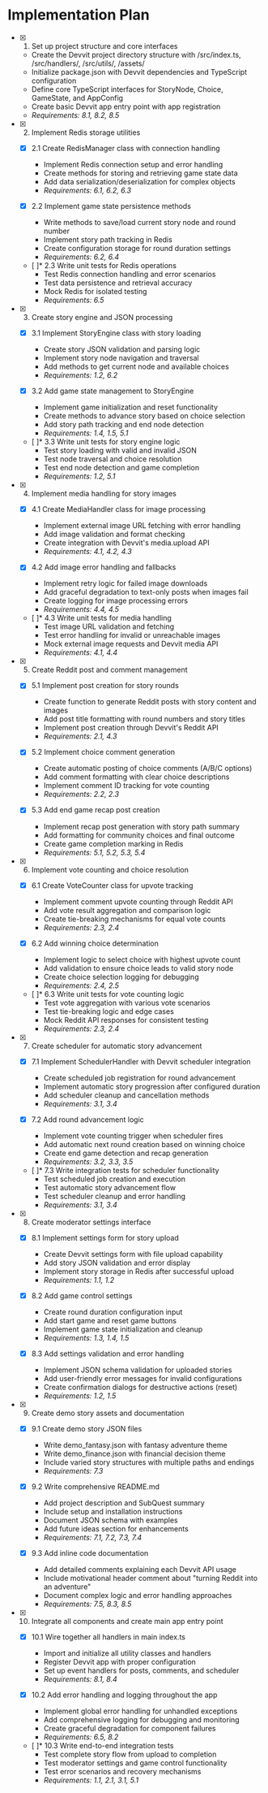 # Implementation Plan

- [x] 1. Set up project structure and core interfaces
  - Create the Devvit project directory structure with /src/index.ts, /src/handlers/, /src/utils/, /assets/
  - Initialize package.json with Devvit dependencies and TypeScript configuration
  - Define core TypeScript interfaces for StoryNode, Choice, GameState, and AppConfig
  - Create basic Devvit app entry point with app registration
  - _Requirements: 8.1, 8.2, 8.5_

- [x] 2. Implement Redis storage utilities
  - [x] 2.1 Create RedisManager class with connection handling
    - Implement Redis connection setup and error handling
    - Create methods for storing and retrieving game state data
    - Add data serialization/deserialization for complex objects
    - _Requirements: 6.1, 6.2, 6.3_

  - [x] 2.2 Implement game state persistence methods
    - Write methods to save/load current story node and round number
    - Implement story path tracking in Redis
    - Create configuration storage for round duration settings
    - _Requirements: 6.2, 6.4_

  - [ ]* 2.3 Write unit tests for Redis operations
    - Test Redis connection handling and error scenarios
    - Test data persistence and retrieval accuracy
    - Mock Redis for isolated testing
    - _Requirements: 6.5_

- [x] 3. Create story engine and JSON processing
  - [x] 3.1 Implement StoryEngine class with story loading
    - Create story JSON validation and parsing logic
    - Implement story node navigation and traversal
    - Add methods to get current node and available choices
    - _Requirements: 1.2, 6.2_

  - [x] 3.2 Add game state management to StoryEngine
    - Implement game initialization and reset functionality
    - Create methods to advance story based on choice selection
    - Add story path tracking and end node detection
    - _Requirements: 1.4, 1.5, 5.1_

  - [ ]* 3.3 Write unit tests for story engine logic
    - Test story loading with valid and invalid JSON
    - Test node traversal and choice resolution
    - Test end node detection and game completion
    - _Requirements: 1.2, 5.1_

- [x] 4. Implement media handling for story images
  - [x] 4.1 Create MediaHandler class for image processing
    - Implement external image URL fetching with error handling
    - Add image validation and format checking
    - Create integration with Devvit's media.upload API
    - _Requirements: 4.1, 4.2, 4.3_

  - [x] 4.2 Add image error handling and fallbacks
    - Implement retry logic for failed image downloads
    - Add graceful degradation to text-only posts when images fail
    - Create logging for image processing errors
    - _Requirements: 4.4, 4.5_

  - [ ]* 4.3 Write unit tests for media handling
    - Test image URL validation and fetching
    - Test error handling for invalid or unreachable images
    - Mock external image requests and Devvit media API
    - _Requirements: 4.1, 4.4_

- [x] 5. Create Reddit post and comment management
  - [x] 5.1 Implement post creation for story rounds
    - Create function to generate Reddit posts with story content and images
    - Add post title formatting with round numbers and story titles
    - Implement post creation through Devvit's Reddit API
    - _Requirements: 2.1, 4.3_

  - [x] 5.2 Implement choice comment generation
    - Create automatic posting of choice comments (A/B/C options)
    - Add comment formatting with clear choice descriptions
    - Implement comment ID tracking for vote counting
    - _Requirements: 2.2, 2.3_

  - [x] 5.3 Add end game recap post creation
    - Implement recap post generation with story path summary
    - Add formatting for community choices and final outcome
    - Create game completion marking in Redis
    - _Requirements: 5.1, 5.2, 5.3, 5.4_

- [x] 6. Implement vote counting and choice resolution
  - [x] 6.1 Create VoteCounter class for upvote tracking
    - Implement comment upvote counting through Reddit API
    - Add vote result aggregation and comparison logic
    - Create tie-breaking mechanisms for equal vote counts
    - _Requirements: 2.3, 2.4_

  - [x] 6.2 Add winning choice determination
    - Implement logic to select choice with highest upvote count
    - Add validation to ensure choice leads to valid story node
    - Create choice selection logging for debugging
    - _Requirements: 2.4, 2.5_

  - [ ]* 6.3 Write unit tests for vote counting logic
    - Test vote aggregation with various vote scenarios
    - Test tie-breaking logic and edge cases
    - Mock Reddit API responses for consistent testing
    - _Requirements: 2.3, 2.4_

- [x] 7. Create scheduler for automatic story advancement
  - [x] 7.1 Implement SchedulerHandler with Devvit scheduler integration
    - Create scheduled job registration for round advancement
    - Implement automatic story progression after configured duration
    - Add scheduler cleanup and cancellation methods
    - _Requirements: 3.1, 3.4_

  - [x] 7.2 Add round advancement logic
    - Implement vote counting trigger when scheduler fires
    - Add automatic next round creation based on winning choice
    - Create end game detection and recap generation
    - _Requirements: 3.2, 3.3, 3.5_

  - [ ]* 7.3 Write integration tests for scheduler functionality
    - Test scheduled job creation and execution
    - Test automatic story advancement flow
    - Test scheduler cleanup and error handling
    - _Requirements: 3.1, 3.4_

- [x] 8. Create moderator settings interface
  - [x] 8.1 Implement settings form for story upload
    - Create Devvit settings form with file upload capability
    - Add story JSON validation and error display
    - Implement story storage in Redis after successful upload
    - _Requirements: 1.1, 1.2_

  - [x] 8.2 Add game control settings
    - Create round duration configuration input
    - Add start game and reset game buttons
    - Implement game state initialization and cleanup
    - _Requirements: 1.3, 1.4, 1.5_

  - [x] 8.3 Add settings validation and error handling
    - Implement JSON schema validation for uploaded stories
    - Add user-friendly error messages for invalid configurations
    - Create confirmation dialogs for destructive actions (reset)
    - _Requirements: 1.2, 1.5_

- [x] 9. Create demo story assets and documentation
  - [x] 9.1 Create demo story JSON files
    - Write demo_fantasy.json with fantasy adventure theme
    - Write demo_finance.json with financial decision theme
    - Include varied story structures with multiple paths and endings
    - _Requirements: 7.3_

  - [x] 9.2 Write comprehensive README.md
    - Add project description and SubQuest summary
    - Include setup and installation instructions
    - Document JSON schema with examples
    - Add future ideas section for enhancements
    - _Requirements: 7.1, 7.2, 7.3, 7.4_

  - [x] 9.3 Add inline code documentation
    - Add detailed comments explaining each Devvit API usage
    - Include motivational header comment about "turning Reddit into an adventure"
    - Document complex logic and error handling approaches
    - _Requirements: 7.5, 8.3, 8.5_

- [x] 10. Integrate all components and create main app entry point
  - [x] 10.1 Wire together all handlers in main index.ts
    - Import and initialize all utility classes and handlers
    - Register Devvit app with proper configuration
    - Set up event handlers for posts, comments, and scheduler
    - _Requirements: 8.1, 8.4_

  - [x] 10.2 Add error handling and logging throughout the app
    - Implement global error handling for unhandled exceptions
    - Add comprehensive logging for debugging and monitoring
    - Create graceful degradation for component failures
    - _Requirements: 6.5, 8.2_

  - [ ]* 10.3 Write end-to-end integration tests
    - Test complete story flow from upload to completion
    - Test moderator settings and game control functionality
    - Test error scenarios and recovery mechanisms
    - _Requirements: 1.1, 2.1, 3.1, 5.1_